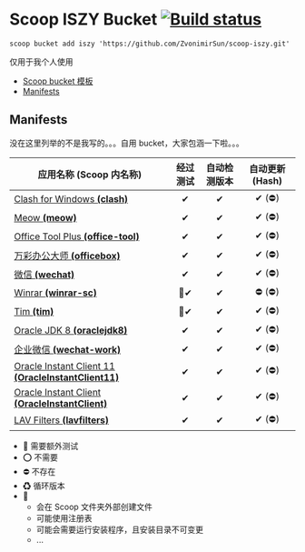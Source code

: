 # Scoop ISZY Bucket [![Build status](https://ci.appveyor.com/api/projects/status/3ays0dwt7k4oc6ko/branch/master?svg=true)](https://ci.appveyor.com/project/ZvonimirSun/scoop-iszy)

`scoop bucket add iszy 'https://github.com/ZvonimirSun/scoop-iszy.git'`

仅用于我个人使用

-   [Scoop bucket 模板](https://github.com/Ash258/GenericBucket)
-   [Manifests](#manifests)

## Manifests

没在这里列举的不是我写的。。。自用 bucket，大家包涵一下啦。。。

| 应用名称 **(Scoop 内名称)**                                                                 | 经过测试 | 自动检测版本 | 自动更新 (Hash) |
| ------------------------------------------------------------------------------------------- | :------: | :----------: | :-------------: |
| [Clash for Windows **(clash)**](./bucket/clash.json)                                        |    ✔     |      ✔       |     ✔ (⛔)      |
| [Meow **(meow)**](./bucket/meow.json)                                                       |    ✔     |      ✔       |     ✔ (⛔)      |
| [Office Tool Plus **(office-tool)**](./bucket/office-tool.json)                             |    ✔     |      ✔       |     ✔ (⛔)      |
| [万彩办公大师 **(officebox)**](./bucket/officebox.json)                                     |    ✔     |      ✔       |     ✔ (⛔)      |
| [微信 **(wechat)**](./bucket/wechat.json)                                                   |    ✔     |      ✔       |     ✔ (⛔)      |
| [Winrar **(winrar-sc)**](./bucket/winrar-sc.json)                                           |   🎃✔    |      ✔       |     ⛔ (⛔)     |
| [Tim **(tim)**](./bucket/tim.json)                                                          |   🎃✔    |      ✔       |     ✔ (⛔)      |
| [Oracle JDK 8 **(oraclejdk8)**](./bucket/oraclejdk8.json)                                   |    ✔     |      ✔       |     ✔ (⛔)      |
| [企业微信 **(wechat-work)**](./bucket/wechat-work.json)                                     |    ✔     |      ✔       |     ✔ (⛔)      |
| [Oracle Instant Client 11 **(OracleInstantClient11)**](./bucket/OracleInstantClient11.json) |    ✔     |      ✔       |     ✔ (⛔)      |
| [Oracle Instant Client **(OracleInstantClient)**](./bucket/OracleInstantClient.json)        |    ✔     |      ✔       |     ✔ (⛔)      |
| [LAV Filters **(lavfilters)**](./bucket/lavfilters.json)                                    |    ✔     |      ✔       |     ✔ (⛔)      |

-   🔶 需要额外测试
-   ⭕ 不需要
-   ⛔ 不存在
-   ♻ 循环版本
-   🎃
    -   会在 Scoop 文件夹外部创建文件
    -   可能使用注册表
    -   可能会需要运行安装程序，且安装目录不可变更
    -   ...

